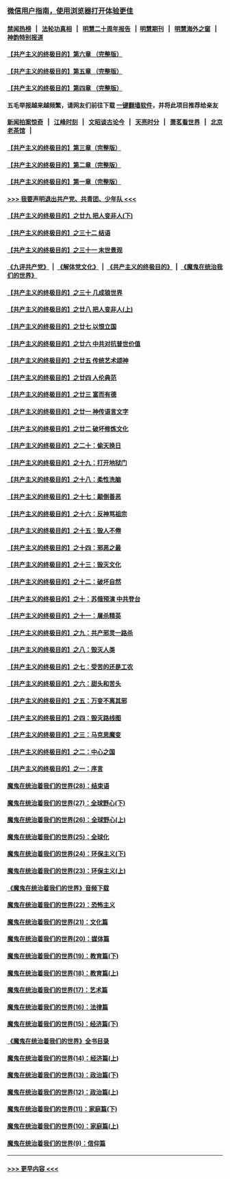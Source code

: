 ### [微信用户指南，使用浏览器打开体验更佳](https://github.com/gfw-breaker/banned-news1/blob/master/indexes/wechat-guide.md?t=0)
#### [禁闻热榜](热点新闻.md?t=0)  &nbsp;&nbsp;|&nbsp;&nbsp; [法轮功真相](https://github.com/gfw-breaker/truth/blob/master/README.md?t=0) &nbsp;&nbsp;|&nbsp;&nbsp; [明慧二十周年报告](https://github.com/gfw-breaker/mh-reports/blob/master/README.md?t=0) &nbsp;&nbsp;|&nbsp;&nbsp;[明慧期刊](https://github.com/gfw-breaker/mh-qikan) &nbsp;&nbsp;|&nbsp;&nbsp; [明慧海外之窗](https://github.com/gfw-breaker/mh-news/blob/master/README.md?t=0) &nbsp;&nbsp;|&nbsp;&nbsp; [神韵特别报道](https://github.com/gfw-breaker/mh-news/blob/master/shenyun.md?t=0)
#### [【共产主义的终极目的】第六章 （完整版）](../pages/nsc422/n11428913.md?t=02131102) 
#### [【共产主义的终极目的】第五章 （完整版）](../pages/nsc422/n11428912.md?t=02131102) 
#### [【共产主义的终极目的】第四章 （完整版）](../pages/nsc422/n11428907.md?t=02131102) 
#### 五毛举报越来越频繁，请网友们前往下载 [一键翻墙软件](https://github.com/gfw-breaker/ssr-accounts)，并将此项目推荐给亲友
#### [新闻拍案惊奇](https://github.com/gfw-breaker/banned-news1/blob/master/pages/link4.md) &nbsp;&nbsp;|&nbsp;&nbsp; [江峰时刻](https://github.com/gfw-breaker/banned-news1/blob/master/pages/link4.md) &nbsp;&nbsp;|&nbsp;&nbsp; [文昭谈古论今](https://github.com/gfw-breaker/banned-news1/blob/master/pages/link4.md) &nbsp;&nbsp;|&nbsp;&nbsp; [天亮时分](https://github.com/gfw-breaker/banned-news1/blob/master/pages/link4.md) &nbsp;&nbsp;|&nbsp;&nbsp; [萧茗看世界](https://github.com/gfw-breaker/banned-news1/blob/master/pages/link4.md) &nbsp;&nbsp;|&nbsp;&nbsp; [北京老茶馆](https://github.com/gfw-breaker/banned-news1/blob/master/pages/link4.md) &nbsp;&nbsp;|&nbsp;&nbsp; 
#### [【共产主义的终极目的】第三章（完整版）](../pages/nsc422/n11428848.md?t=02131102) 
#### [【共产主义的终极目的】第二章（完整版）](../pages/nsc422/n11428831.md?t=02131102) 
#### [【共产主义的终极目的】第一章（完整版）](../pages/nsc422/n11417651.md?t=02131102) 
#### [>>> 我要声明退出共产党、共青团、少年队 <<<](https://github.com/begood0513/goodnews/blob/master/quit/letter.md) 
#### [【共产主义的终极目的】之廿九 把人变非人(下)](../pages/nsc422/n11344140.md?t=02131102) 
#### [【共产主义的终极目的】之三十二 结语](../pages/nsc422/n11360535.md?t=02131102) 
#### [【共产主义的终极目的】之三十一 末世景观](../pages/nsc422/n11351129.md?t=02131102) 
#### [《九评共产党》](https://github.com/begood0513/9ping.md/blob/master/README.md) &nbsp;|&nbsp; [《解体党文化》](../../../../jtdwh.md/blob/master/README.md)  &nbsp;|&nbsp; [《共产主义的终极目的》](../../../../gczydzjmd.md/blob/master/README.md) &nbsp;|&nbsp; [《魔鬼在统治我们的世界》](../../../../mgztzwmdsj.md/blob/master/README.md) 
#### [【共产主义的终极目的】之三十 几成狼世界](../pages/nsc422/n11348280.md?t=02131102) 
#### [【共产主义的终极目的】之廿八 把人变非人(上)](../pages/nsc422/n11340492.md?t=02131102) 
#### [【共产主义的终极目的】之廿七 以恨立国](../pages/nsc422/n11336944.md?t=02131102) 
#### [【共产主义的终极目的】之廿六 中共对抗普世价值](../pages/nsc422/n11324785.md?t=02131102) 
#### [【共产主义的终极目的】之廿五 传统艺术颂神](../pages/nsc422/n11296396.md?t=02131102) 
#### [【共产主义的终极目的】之廿四 人伦典范](../pages/nsc422/n11296397.md?t=02131102) 
#### [【共产主义的终极目的】之廿三 富而有德](../pages/nsc422/n11283598.md?t=02131102) 
#### [【共产主义的终极目的】之廿一 神传语言文字](../pages/nsc422/n11263265.md?t=02131102) 
#### [【共产主义的终极目的】之廿二 破坏修炼文化](../pages/nsc422/n11245728.md?t=02131102) 
#### [【共产主义的终极目的】之二十：偷天换日](../pages/nsc422/n11238846.md?t=02131102) 
#### [【共产主义的终极目的】之十九：打开地狱门](../pages/nsc422/n11206376.md?t=02131102) 
#### [【共产主义的终极目的】之十八：柔性洗脑](../pages/nsc422/n11199994.md?t=02131102) 
#### [【共产主义的终极目的】之十七：颠倒善恶](../pages/nsc422/n11179782.md?t=02131102) 
#### [【共产主义的终极目的】之十六：反神骂祖宗](../pages/nsc422/n11166798.md?t=02131102) 
#### [【共产主义的终极目的】之十五：毁人不倦](../pages/nsc422/n11166792.md?t=02131102) 
#### [【共产主义的终极目的】之十四：邪恶之最](../pages/nsc422/n11150249.md?t=02131102) 
#### [【共产主义的终极目的】之十三：毁灭文化](../pages/nsc422/n11135227.md?t=02131102) 
#### [【共产主义的终极目的】之十二：破坏自然](../pages/nsc422/n11135214.md?t=02131102) 
#### [【共产主义的终极目的】之十：苏俄预演 中共登台](../pages/nsc422/n11118424.md?t=02131102) 
#### [【共产主义的终极目的】之十一：屠杀精英](../pages/nsc422/n11118442.md?t=02131102) 
#### [【共产主义的终极目的】之九：共产邪灵一路杀](../pages/nsc422/n11114139.md?t=02131102) 
#### [【共产主义的终极目的】之八：毁灭人类](../pages/nsc422/n11108503.md?t=02131102) 
#### [【共产主义的终极目的】之七：受苦的还是工农](../pages/nsc422/n11101809.md?t=02131102) 
#### [【共产主义的终极目的】之六：甜头和苦头](../pages/nsc422/n11096971.md?t=02131102) 
#### [【共产主义的终极目的】之五：万变不离其邪](../pages/nsc422/n11091285.md?t=02131102) 
#### [【共产主义的终极目的】之四：毁灭路线图](../pages/nsc422/n11086284.md?t=02131102) 
#### [【共产主义的终极目的】之三：马克思魔变](../pages/nsc422/n11061941.md?t=02131102) 
#### [【共产主义的终极目的】之二：中心之国](../pages/nsc422/n11047728.md?t=02131102) 
#### [【共产主义的终极目的】之一：序言](../pages/nsc422/n11086077.md?t=02131102) 
#### [魔鬼在统治着我们的世界(28)：结束语](../pages/nsc422/n10936246.md?t=02131102) 
#### [魔鬼在统治着我们的世界(27)：全球野心(下)](../pages/nsc422/n10928319.md?t=02131102) 
#### [魔鬼在统治着我们的世界(26)：全球野心(上)](../pages/nsc422/n10900318.md?t=02131102) 
#### [魔鬼在统治着我们的世界(25)：全球化](../pages/nsc422/n10788205.md?t=02131102) 
#### [魔鬼在统治着我们的世界(24)：环保主义(下)](../pages/nsc422/n10695307.md?t=02131102) 
#### [魔鬼在统治着我们的世界(23)：环保主义(上)](../pages/nsc422/n10688613.md?t=02131102) 
#### [《魔鬼在统治着我们的世界》音频下载](../pages/nsc422/n10635553.md?t=02131102) 
#### [魔鬼在统治着我们的世界(22)：恐怖主义](../pages/nsc422/n10614727.md?t=02131102) 
#### [魔鬼在统治着我们的世界(21)：文化篇](../pages/nsc422/n10597706.md?t=02131102) 
#### [魔鬼在统治着我们的世界(20)：媒体篇](../pages/nsc422/n10586579.md?t=02131102) 
#### [魔鬼在统治着我们的世界(19)：教育篇(下)](../pages/nsc422/n10564808.md?t=02131102) 
#### [魔鬼在统治着我们的世界(18)：教育篇(上)](../pages/nsc422/n10526970.md?t=02131102) 
#### [魔鬼在统治着我们的世界(17)：艺术篇](../pages/nsc422/n10499093.md?t=02131102) 
#### [魔鬼在统治着我们的世界(16)：法律篇](../pages/nsc422/n10485969.md?t=02131102) 
#### [魔鬼在统治着我们的世界(15)：经济篇(下)](../pages/nsc422/n10469975.md?t=02131102) 
#### [《魔鬼在统治着我们的世界》全书目录](../pages/nsc422/n10464261.md?t=02131102) 
#### [魔鬼在统治着我们的世界(14)：经济篇(上)](../pages/nsc422/n10457370.md?t=02131102) 
#### [魔鬼在统治着我们的世界(13)：政治篇(下)](../pages/nsc422/n10448270.md?t=02131102) 
#### [魔鬼在统治着我们的世界(12)：政治篇(上)](../pages/nsc422/n10444576.md?t=02131102) 
#### [魔鬼在统治着我们的世界(11)：家庭篇(下)](../pages/nsc422/n10440961.md?t=02131102) 
#### [魔鬼在统治着我们的世界(10)：家庭篇(上)](../pages/nsc422/n10435448.md?t=02131102) 
#### [魔鬼在统治着我们的世界(9)：信仰篇](../pages/nsc422/n10432159.md?t=02131102) 

----
#### [ >>> 更早内容 <<< ](../indexes/nsc422-earlier.md)
